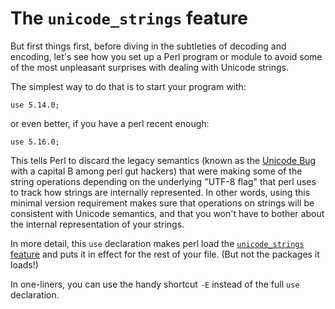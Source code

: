 # The `unicode_strings` feature

But first things first, before diving in the subtleties of decoding
and encoding, let's see how you set up a Perl program or module to avoid
some of the most unpleasant surprises with dealing with Unicode strings.

The simplest way to do that is to start your program with:

    use 5.14.0;

or even better, if you have a perl recent enough:

    use 5.16.0;

This tells Perl to discard the legacy semantics (known as the [Unicode
Bug](https://metacpan.org/pod/distribution/perl/pod/perlunicode.pod#The-Unicode-Bug)
with a capital B among perl gut hackers) that were making some of the
string operations depending on the underlying "UTF-8 flag" that perl
uses to track how strings are internally represented. In other words,
using this minimal version requirement makes sure that operations on
strings will be consistent with Unicode semantics, and that you won't
have to bother about the internal representation of your strings.

In more detail, this `use` declaration makes perl load the [`unicode_strings`
feature](https://metacpan.org/pod/distribution/perl/regen/feature.pl#The-unicode_strings-feature)
and puts it in effect for the rest of your file. (But not the packages
it loads!)

In one-liners, you can use the handy shortcut `-E` instead of the full
`use` declaration.
